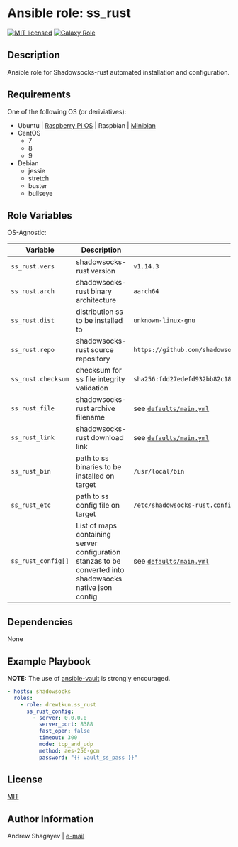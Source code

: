 # Ansible role: ss_rust

[![MIT licensed][mit-badge]][mit-link]
[![Galaxy Role][role-badge]][galaxy-link]

Description
----

Ansible role for Shadowsocks-rust automated installation and configuration.

Requirements
----

One of the following OS (or deriviatives):

 - Ubuntu | [Raspberry Pi OS][rpi-os-link] | Raspbian | [Minibian][minibian-link]
 - CentOS
    - 7
    - 8
    - 9
 - Debian
    - jessie
    - stretch
    - buster
    - bullseye

Role Variables
----

OS-Agnostic:

| Variable | Description | Default |
|----------|-------------|---------|
| `ss_rust.vers` | shadowsocks-rust version | `v1.14.3` |
| `ss_rust.arch` | shadowsocks-rust binary architecture | `aarch64` |
| `ss_rust.dist` | distribution ss to be installed to | `unknown-linux-gnu` |
| `ss_rust.repo` | shadowsocks-rust source repository | `https://github.com/shadowsocks/shadowsocks-rust/releases/download` |
| `ss_rust.checksum` | checksum for ss file integrity validation | `sha256:fdd27edefd932bb82c18e3b6d1a48813f16d599dbd061e45d1ce20907de09fce` |
| `ss_rust_file` | shadowsocks-rust archive filename | see [`defaults/main.yml`](defaults/main.yml) |
| `ss_rust_link` | shadowsocks-rust download link | see [`defaults/main.yml`](defaults/main.yml) |
| `ss_rust_bin` | path to ss binaries to be installed on target | `/usr/local/bin` |
| `ss_rust_etc` | path to ss config file on target | `/etc/shadowsocks-rust.config.json` |
| `ss_rust_config[]` | List of maps containing server configuration stanzas to be converted into shadowsocks native json config | see [`defaults/main.yml`](defaults/main.yml) |

Dependencies
----

None

Example Playbook
----

**NOTE:** The use of [ansible-vault][ansible-vault-link] is strongly encouraged.

```yaml
- hosts: shadowsocks
  roles:
    - role: drew1kun.ss_rust
      ss_rust_config:
        - server: 0.0.0.0
          server_port: 8388
          fast_open: false
          timeout: 300
          mode: tcp_and_udp
          method: aes-256-gcm
          password: "{{ vault_ss_pass }}"
```

License
----

[MIT][mit-link]

Author Information
----

Andrew Shagayev | [e-mail](mailto:drewshg@gmail.com)

[role-badge]: https://img.shields.io/badge/role-drew1kun.ss_rust-green.svg
[galaxy-link]: https://galaxy.ansible.com/drew1kun/ss_rust/
[mit-badge]: https://img.shields.io/badge/license-MIT-blue.svg
[mit-link]: https://raw.githubusercontent.com/drew1kun/ansible-role-ss_rust/master/LICENSE
[minibian-link]: https://minibianpi.wordpress.com/
[rpi-os-link]: https://www.raspberrypi.com/software/operating-systems/
[ansible-vault-link]: https://docs.ansible.com/ansible/latest/user_guide/vault.html
